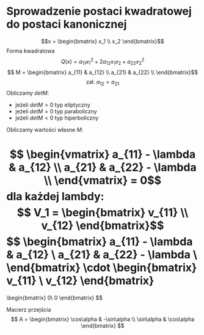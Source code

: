 
# Sprowadzenie postaci kwadratowej  do postaci kanonicznej

$$x = \begin{bmatrix} x_1 \\ x_2 \end{bmatrix}$$
Forma kwadratowa
$$Q(x) = a_{11}x_1^2 + 2a_{12}x_1x_2 + a_{22}x_2^2$$
$$ M = \begin{bmatrix}
a_{11} & a_{12} \\
a_{21} & a_{22} \\
\end{bmatrix}$$
$$ \text{zał. }  a_{12} = a_{21} $$
Obliczamy $detM$:
- jeżeli $detM>0$  typ eliptyczny
- jeżeli $detM=0$  typ paraboliczny
- jeżeli $detM<0$  typ hiperboliczny


Obliczamy wartości własne $M$:

$$ \begin{vmatrix}
a_{11} - \lambda & a_{12} \\
a_{21} & a_{22} - \lambda \\
\end{vmatrix} = 0$$
dla każdej lambdy:
$$ V_1 = \begin{bmatrix} v_{11} \\ v_{12} \end{bmatrix}$$
$$ \begin{bmatrix}
a_{11} - \lambda & a_{12} \\
a_{21} & a_{22} - \lambda \\
\end{bmatrix}
\cdot 
\begin{bmatrix}
v_{11} \\
v_{12}
\end{bmatrix}
=
\begin{bmatrix}
0\\
0
\end{bmatrix}
$$




Macierz przejścia
$$ A = 
\begin{bmatrix} 
\cos\alpha & -\sin\alpha \\
\sin\alpha & \cos\alpha
\end{bmatrix} $$






